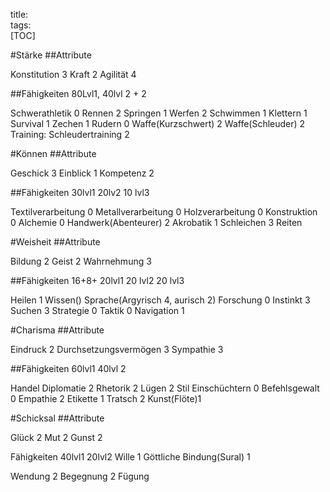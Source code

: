 title:   
tags:   
[TOC]#Stärke##AttributeKonstitution 3Kraft 2Agilität 4##Fähigkeiten 80Lvl1, 40lvl 2 + 2Schwerathletik 0Rennen 2Springen 1Werfen 2Schwimmen 1Klettern 1Survival 1Zechen 1Rudern 0Waffe(Kurzschwert) 2Waffe(Schleuder) 2Training:Schleudertraining 2#Können##AttributeGeschick 3Einblick 1 Kompetenz 2##Fähigkeiten 30lvl1 20lv2 10 lvl3Textilverarbeitung 0Metallverarbeitung 0Holzverarbeitung 0Konstruktion 0Alchemie 0Handwerk(Abenteurer) 2Akrobatik 1Schleichen 3Reiten#Weisheit##AttributeBildung 2Geist 2Wahrnehmung 3##Fähigkeiten 16+8+ 20lvl1 20 lvl2 20 lvl3Heilen 1Wissen()Sprache(Argyrisch 4, aurisch 2)Forschung 0Instinkt 3Suchen 3Strategie 0Taktik 0Navigation 1#Charisma##AttributeEindruck 2Durchsetzungsvermögen 3Sympathie 3##Fähigkeiten 60lvl1 40lvl 2HandelDiplomatie 2Rhetorik 2Lügen 2StilEinschüchtern 0Befehlsgewalt 0Empathie 2Etikette 1Tratsch 2Kunst(Flöte)1#Schicksal##Attribute Glück 2Mut 2Gunst 2 Fähigkeiten 40lvl1 20lvl2Wille 1Göttliche Bindung(Sural) 1Wendung 2Begegnung 2Fügung
